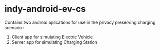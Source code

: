 # indy-android-ev-cs
Contains two android aplications for use in the privacy preserving charging scenario :  
1. Client app for simulating Electric Vehicle  
2. Server app for simulating Charging Station
